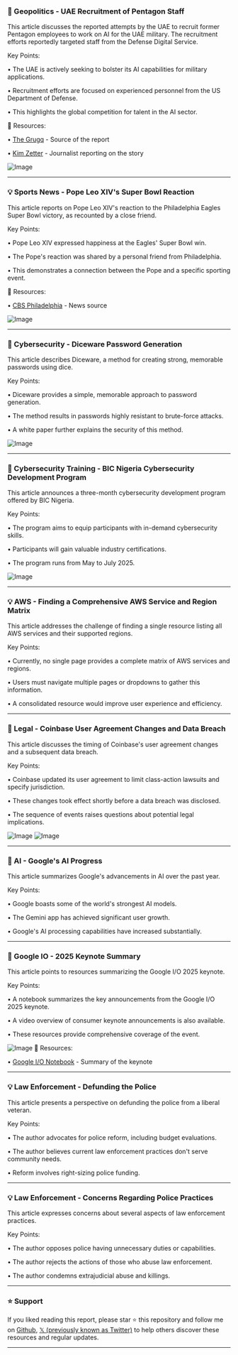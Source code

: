 ### 🤖 Geopolitics - UAE Recruitment of Pentagon Staff

This article discusses the reported attempts by the UAE to recruit former Pentagon employees to work on AI for the UAE military.  The recruitment efforts reportedly targeted staff from the Defense Digital Service.

Key Points:

•  The UAE is actively seeking to bolster its AI capabilities for military applications.


•  Recruitment efforts are focused on experienced personnel from the US Department of Defense.


•  This highlights the global competition for talent in the AI sector.


🔗 Resources:

• [The Grugq](https://x.com/thegrugq) -  Source of the report


• [Kim Zetter](https://x.com/KimZetter) - Journalist reporting on the story


![Image](https://pbs.twimg.com/media/GrbBXIgWAAAQ9oT?format=jpg&name=900x900)


---
### 💡 Sports News - Pope Leo XIV's Super Bowl Reaction

This article reports on Pope Leo XIV's reaction to the Philadelphia Eagles Super Bowl victory, as recounted by a close friend.

Key Points:

• Pope Leo XIV expressed happiness at the Eagles' Super Bowl win.


•  The Pope's reaction was shared by a personal friend from Philadelphia.


• This demonstrates a connection between the Pope and a specific sporting event.


🔗 Resources:

• [CBS Philadelphia](https://x.com/CBSPhiladelphia) - News source


![Image](https://pbs.twimg.com/media/GrbBXIgWAAAQ9oT?format=jpg&name=900x900)


---
### 🤖 Cybersecurity - Diceware Password Generation

This article describes Diceware, a method for creating strong, memorable passwords using dice.

Key Points:

• Diceware provides a simple, memorable approach to password generation.


•  The method results in passwords highly resistant to brute-force attacks.


•  A white paper further explains the security of this method.


![Image](https://pbs.twimg.com/amplify_video_thumb/1924937598134583296/img/RoRHYbQzI5s9ENua.jpg)

---
### 🤖 Cybersecurity Training - BIC Nigeria Cybersecurity Development Program

This article announces a three-month cybersecurity development program offered by BIC Nigeria.

Key Points:

• The program aims to equip participants with in-demand cybersecurity skills.


•  Participants will gain valuable industry certifications.


• The program runs from May to July 2025.


![Image](https://pbs.twimg.com/media/Gra8ItfWQAA4Db0?format=jpg&name=small)


---
### 💡 AWS - Finding a Comprehensive AWS Service and Region Matrix

This article addresses the challenge of finding a single resource listing all AWS services and their supported regions.

Key Points:

•  Currently, no single page provides a complete matrix of AWS services and regions.


•  Users must navigate multiple pages or dropdowns to gather this information.


•  A consolidated resource would improve user experience and efficiency.


---
### 🤖 Legal - Coinbase User Agreement Changes and Data Breach

This article discusses the timing of Coinbase's user agreement changes and a subsequent data breach.

Key Points:

•  Coinbase updated its user agreement to limit class-action lawsuits and specify jurisdiction.


•  These changes took effect shortly before a data breach was disclosed.


•  The sequence of events raises questions about potential legal implications.


![Image](https://pbs.twimg.com/media/GrWuwsWWgAAyEC-?format=jpg&name=small)
![Image](https://pbs.twimg.com/media/GrWuwsNXcAA3v_U?format=png&name=medium)


---
### 🤖 AI - Google's AI Progress

This article summarizes Google's advancements in AI over the past year.

Key Points:

• Google boasts some of the world's strongest AI models.


•  The Gemini app has achieved significant user growth.


•  Google's AI processing capabilities have increased substantially.


---
### 🚀 Google IO -  2025 Keynote Summary

This article points to resources summarizing the Google I/O 2025 keynote.

Key Points:

• A notebook summarizes the key announcements from the Google I/O 2025 keynote.


•  A video overview of consumer keynote announcements is also available.


• These resources provide comprehensive coverage of the event.


![Image](https://pbs.twimg.com/amplify_video_thumb/1924938714456690688/img/J-4as-FdspbObyEZ.jpg)
🔗 Resources:

• [Google I/O Notebook](https://g.co/notebooklm/io2025) - Summary of the keynote


---
### 💡 Law Enforcement - Defunding the Police

This article presents a perspective on defunding the police from a liberal veteran.

Key Points:

•  The author advocates for police reform, including budget evaluations.


•  The author believes current law enforcement practices don't serve community needs.


•  Reform involves right-sizing police funding.


---
### 💡 Law Enforcement -  Concerns Regarding Police Practices

This article expresses concerns about several aspects of law enforcement practices.

Key Points:

• The author opposes police having unnecessary duties or capabilities.


• The author rejects the actions of those who abuse law enforcement.


• The author condemns extrajudicial abuse and killings.


---

### ⭐️ Support

If you liked reading this report, please star ⭐️ this repository and follow me on [Github](https://github.com/Drix10), [𝕏 (previously known as Twitter)](https://x.com/DRIX_10_) to help others discover these resources and regular updates.

---